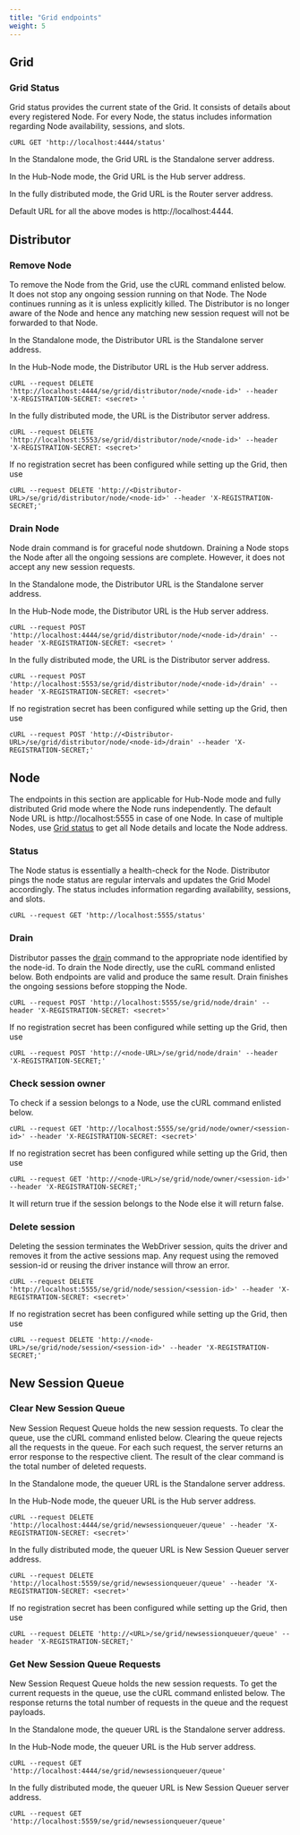 ```yaml
---
title: "Grid endpoints"
weight: 5
---
```


## Grid 

### Grid Status

Grid status provides the current state of the Grid. It consists of details about every registered Node.
For every Node, the status includes information regarding Node availability, sessions, and slots. 

```shell
cURL GET 'http://localhost:4444/status'
```

In the Standalone mode, the Grid URL is the Standalone server address.

In the Hub-Node mode, the Grid URL is the Hub server address. 

In the fully distributed mode, the Grid URL is the Router server address.

Default URL for all the above modes is http://localhost:4444.

## Distributor

### Remove Node

To remove the Node from the Grid, use the cURL command enlisted below.
It does not stop any ongoing session running on that Node.
The Node continues running as it is unless explicitly killed. 
The Distributor is no longer aware of the Node and hence any matching new session request
will not be forwarded to that Node.

In the Standalone mode, the Distributor URL is the Standalone server address. 

In the Hub-Node mode, the Distributor URL is the Hub server address.  
```shell
cURL --request DELETE 'http://localhost:4444/se/grid/distributor/node/<node-id>' --header 'X-REGISTRATION-SECRET: <secret> '
```
In the fully distributed mode, the URL is the Distributor server address. 
```shell
cURL --request DELETE 'http://localhost:5553/se/grid/distributor/node/<node-id>' --header 'X-REGISTRATION-SECRET: <secret>'
```
If no registration secret has been configured while setting up the Grid, then use 
```shell
cURL --request DELETE 'http://<Distributor-URL>/se/grid/distributor/node/<node-id>' --header 'X-REGISTRATION-SECRET;'
```

### Drain Node

Node drain command is for graceful node shutdown.
Draining a Node stops the Node after all the ongoing sessions are complete.
However, it does not accept any new session requests.

In the Standalone mode, the Distributor URL is the Standalone server address. 

In the Hub-Node mode, the Distributor URL is the Hub server address.  
```shell
cURL --request POST 'http://localhost:4444/se/grid/distributor/node/<node-id>/drain' --header 'X-REGISTRATION-SECRET: <secret> '
```
In the fully distributed mode, the URL is the Distributor server address. 
```shell
cURL --request POST 'http://localhost:5553/se/grid/distributor/node/<node-id>/drain' --header 'X-REGISTRATION-SECRET: <secret>'
```
If no registration secret has been configured while setting up the Grid, then use 
```shell
cURL --request POST 'http://<Distributor-URL>/se/grid/distributor/node/<node-id>/drain' --header 'X-REGISTRATION-SECRET;'
```

## Node

The endpoints in this section are applicable for Hub-Node mode and fully distributed Grid mode where the
Node runs independently. 
The default Node URL is http://localhost:5555 in case of one Node. 
In case of multiple Nodes, use [Grid status](#grid-status) to get all Node details and locate the Node address.

### Status 

The Node status is essentially a health-check for the Node.
Distributor pings the node status are regular intervals and updates the Grid Model accordingly.
The status includes information regarding availability, sessions, and slots. 

```shell
cURL --request GET 'http://localhost:5555/status'
```

### Drain

Distributor passes the [drain](#drain-node) command to the appropriate node identified by the node-id.
To drain the Node directly, use the cuRL command enlisted below.
Both endpoints are valid and produce the same result. Drain finishes the ongoing sessions before stopping the Node.

```shell
cURL --request POST 'http://localhost:5555/se/grid/node/drain' --header 'X-REGISTRATION-SECRET: <secret>'
```
If no registration secret has been configured while setting up the Grid, then use 
```shell
cURL --request POST 'http://<node-URL>/se/grid/node/drain' --header 'X-REGISTRATION-SECRET;'
```

### Check session owner

To check if a session belongs to a Node, use the cURL command enlisted below. 

```shell
cURL --request GET 'http://localhost:5555/se/grid/node/owner/<session-id>' --header 'X-REGISTRATION-SECRET: <secret>'
```
If no registration secret has been configured while setting up the Grid, then use 
```shell
cURL --request GET 'http://<node-URL>/se/grid/node/owner/<session-id>' --header 'X-REGISTRATION-SECRET;'
```

It will return true if the session belongs to the Node else it will return false.

### Delete session

Deleting the session terminates the WebDriver session, quits the driver and removes it from the active sessions map.
Any request using the removed session-id or reusing the driver instance will throw an error.

```shell
cURL --request DELETE 'http://localhost:5555/se/grid/node/session/<session-id>' --header 'X-REGISTRATION-SECRET: <secret>'
```
If no registration secret has been configured while setting up the Grid, then use 
```shell
cURL --request DELETE 'http://<node-URL>/se/grid/node/session/<session-id>' --header 'X-REGISTRATION-SECRET;'
```

## New Session Queue

### Clear New Session Queue

New Session Request Queue holds the new session requests. 
To clear the queue, use the cURL command enlisted below. 
Clearing the queue rejects all the requests in the queue. For each such request, the server returns an error response to the respective client.
The result of the clear command is the total number of deleted requests.

In the Standalone mode, the queuer URL is the Standalone server address. 

In the Hub-Node mode, the queuer URL is the Hub server address.

```shell
cURL --request DELETE 'http://localhost:4444/se/grid/newsessionqueuer/queue' --header 'X-REGISTRATION-SECRET: <secret>'
```

In the fully distributed mode, the queuer URL is New Session Queuer server address.
```shell
cURL --request DELETE 'http://localhost:5559/se/grid/newsessionqueuer/queue' --header 'X-REGISTRATION-SECRET: <secret>'
```

If no registration secret has been configured while setting up the Grid, then use 
```shell
cURL --request DELETE 'http://<URL>/se/grid/newsessionqueuer/queue' --header 'X-REGISTRATION-SECRET;'
```

### Get New Session Queue Requests

New Session Request Queue holds the new session requests. 
To get the current requests in the queue, use the cURL command enlisted below. 
The response returns the total number of requests in the queue and the request payloads.

In the Standalone mode, the queuer URL is the Standalone server address. 

In the Hub-Node mode, the queuer URL is the Hub server address.

```shell
cURL --request GET 'http://localhost:4444/se/grid/newsessionqueuer/queue'
```

In the fully distributed mode, the queuer URL is New Session Queuer server address.
```shell
cURL --request GET 'http://localhost:5559/se/grid/newsessionqueuer/queue'
```
